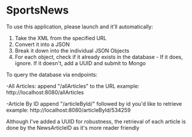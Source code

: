 # SportsNews

To use this application, please launch and it'll automatically:

1) Take the XML from the specified URL
2) Convert it into a JSON
3) Break it down into the individual JSON Objects
4) For each object, check if it already exists in the database - If it does, ignore. If it doesn't, add a UUID and submit to Mongo

To query the database via endpoints:

-All Articles:
append "/allArticles" to the URL
example: http://localhost:8080/allArticles

-Article By ID
append "/articleById/" followed by id you'd like to retrieve
example: http://localhost:8080/articleById/534259

Although I've added a UUID for robustness, the retrieval of each article is done by the NewsArticleID as it's more reader friendly
